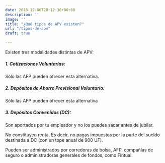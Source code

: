 ```yaml
---
date: 2018-12-06T20:12:36+00:00
description: ''
image: ''
title: "¿Qué tipos de APV existen?"
url: "/tipos-de-apv"
draft: true

---
```

Existen tres modalidades distintas de APV:

##### 1. Cotizaciones Voluntarias: 

Sólo las AFP pueden ofrecer esta alternativa.

##### 2. Depósitos de Ahorro Previsional Voluntario: 

Sólo las AFP pueden ofrecer esta alternativa

##### 3. Depósitos Convenidos (DC): 

Son aportados por tu empleador y no los puedes sacar antes de jubilar. 

No constituyen renta. Es decir, no pagas impuestos por la parte del sueldo destinada a DC (con un tope anual de 900 UF). 

Pueden ser administrados por corredoras de bolsa, AFP, compañías de seguro o administradoras generales de fondos, como Fintual.
